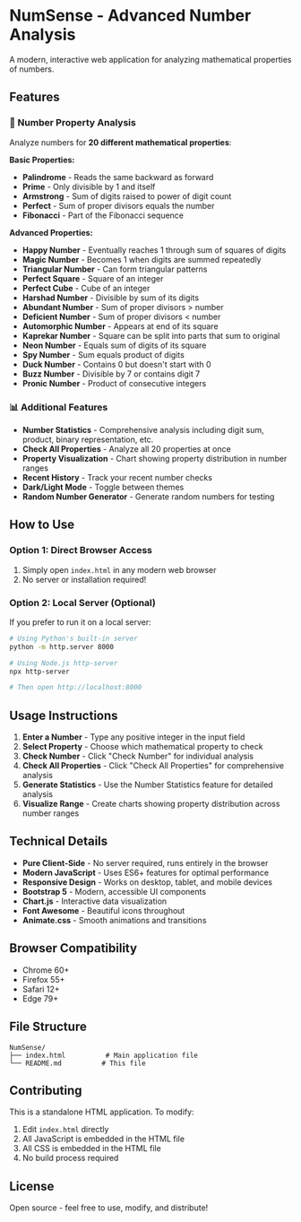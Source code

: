 # NumSense - Advanced Number Analysis

A modern, interactive web application for analyzing mathematical properties of numbers.

## Features

### 🔢 Number Property Analysis
Analyze numbers for **20 different mathematical properties**:

**Basic Properties:**
- **Palindrome** - Reads the same backward as forward
- **Prime** - Only divisible by 1 and itself
- **Armstrong** - Sum of digits raised to power of digit count
- **Perfect** - Sum of proper divisors equals the number
- **Fibonacci** - Part of the Fibonacci sequence

**Advanced Properties:**
- **Happy Number** - Eventually reaches 1 through sum of squares of digits
- **Magic Number** - Becomes 1 when digits are summed repeatedly
- **Triangular Number** - Can form triangular patterns
- **Perfect Square** - Square of an integer
- **Perfect Cube** - Cube of an integer
- **Harshad Number** - Divisible by sum of its digits
- **Abundant Number** - Sum of proper divisors > number
- **Deficient Number** - Sum of proper divisors < number
- **Automorphic Number** - Appears at end of its square
- **Kaprekar Number** - Square can be split into parts that sum to original
- **Neon Number** - Equals sum of digits of its square
- **Spy Number** - Sum equals product of digits
- **Duck Number** - Contains 0 but doesn't start with 0
- **Buzz Number** - Divisible by 7 or contains digit 7
- **Pronic Number** - Product of consecutive integers

### 📊 Additional Features
- **Number Statistics** - Comprehensive analysis including digit sum, product, binary representation, etc.
- **Check All Properties** - Analyze all 20 properties at once
- **Property Visualization** - Chart showing property distribution in number ranges
- **Recent History** - Track your recent number checks
- **Dark/Light Mode** - Toggle between themes
- **Random Number Generator** - Generate random numbers for testing

## How to Use

### Option 1: Direct Browser Access
1. Simply open `index.html` in any modern web browser
2. No server or installation required!

### Option 2: Local Server (Optional)
If you prefer to run it on a local server:
```bash
# Using Python's built-in server
python -m http.server 8000

# Using Node.js http-server
npx http-server

# Then open http://localhost:8000
```

## Usage Instructions

1. **Enter a Number** - Type any positive integer in the input field
2. **Select Property** - Choose which mathematical property to check
3. **Check Number** - Click "Check Number" for individual analysis
4. **Check All Properties** - Click "Check All Properties" for comprehensive analysis
5. **Generate Statistics** - Use the Number Statistics feature for detailed analysis
6. **Visualize Range** - Create charts showing property distribution across number ranges

## Technical Details

- **Pure Client-Side** - No server required, runs entirely in the browser
- **Modern JavaScript** - Uses ES6+ features for optimal performance
- **Responsive Design** - Works on desktop, tablet, and mobile devices
- **Bootstrap 5** - Modern, accessible UI components
- **Chart.js** - Interactive data visualization
- **Font Awesome** - Beautiful icons throughout
- **Animate.css** - Smooth animations and transitions

## Browser Compatibility

- Chrome 60+
- Firefox 55+
- Safari 12+
- Edge 79+

## File Structure

```
NumSense/
├── index.html          # Main application file
└── README.md          # This file
```

## Contributing

This is a standalone HTML application. To modify:
1. Edit `index.html` directly
2. All JavaScript is embedded in the HTML file
3. All CSS is embedded in the HTML file
4. No build process required

## License

Open source - feel free to use, modify, and distribute!
